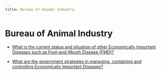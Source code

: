 ```yaml
---
title: Bureau of Animal Industry
---
```


# Bureau of Animal Industry


 - [What is the current status and situation of other Economically Important Diseases such as Foot-and-Mouth Disease (FMD)?](/bureaus/bureau-of-animal-industry/what-is-the-current-status-and-situation-of-other-economically-important-diseases-such-as-foot-and-m)
    
 - [What are the government strategies in managing, containing and controlling Economically Important Diseases?](/bureaus/bureau-of-animal-industry/what-are-the-government-strategies-in-managing-containing-and-controlling-economically-important-dis)
    
